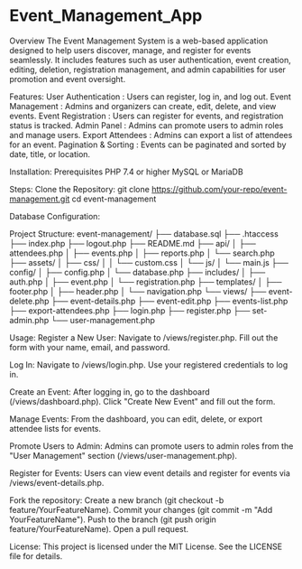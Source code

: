 ﻿# Event_Management_App
Overview
The Event Management System is a web-based application designed to help users discover, manage, and register for events seamlessly. It includes features such as user authentication, event creation, editing, deletion, registration management, and admin capabilities for user promotion and event oversight.

Features:
User Authentication : Users can register, log in, and log out.
Event Management : Admins and organizers can create, edit, delete, and view events.
Event Registration : Users can register for events, and registration status is tracked.
Admin Panel : Admins can promote users to admin roles and manage users.
Export Attendees : Admins can export a list of attendees for an event.
Pagination & Sorting : Events can be paginated and sorted by date, title, or location.


Installation:
Prerequisites
PHP 7.4 or higher
MySQL or MariaDB

Steps:
Clone the Repository:
git clone https://github.com/your-repo/event-management.git
cd event-management

Database Configuration:


Project Structure:
event-management/
├── database.sql
├── .htaccess
├── index.php
├── logout.php
├── README.md
├── api/
│   ├── attendees.php
│   ├── events.php
│   ├── reports.php
│   └── search.php
├── assets/
│   ├── css/
│   │   └── custom.css
│   └── js/
│       └── main.js
├── config/
│   ├── config.php
│   └── database.php
├── includes/
│   ├── auth.php
│   ├── event.php
│   └── registration.php
├── templates/
│   ├── footer.php
│   ├── header.php
│   └── navigation.php
└── views/
    ├── event-delete.php
    ├── event-details.php
    ├── event-edit.php
    ├── events-list.php
    ├── export-attendees.php
    ├── login.php
    ├── register.php
    ├── set-admin.php
    └── user-management.php


Usage:
Register a New User:
Navigate to /views/register.php.
Fill out the form with your name, email, and password.

Log In:
Navigate to /views/login.php.
Use your registered credentials to log in.

Create an Event:
After logging in, go to the dashboard (/views/dashboard.php).
Click "Create New Event" and fill out the form.

Manage Events:
From the dashboard, you can edit, delete, or export attendee lists for events.

Promote Users to Admin:
Admins can promote users to admin roles from the "User Management" section (/views/user-management.php).

Register for Events:
Users can view event details and register for events via /views/event-details.php.

Fork the repository:
Create a new branch (git checkout -b feature/YourFeatureName).
Commit your changes (git commit -m "Add YourFeatureName").
Push to the branch (git push origin feature/YourFeatureName).
Open a pull request.


License:
This project is licensed under the MIT License. See the LICENSE file for details.

